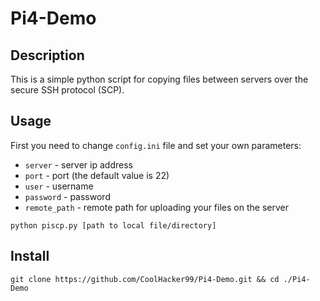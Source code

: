 # Pi4-Demo

## Description
This is a simple python script for copying files between servers over the secure SSH protocol (SCP).

## Usage

First you need to change `config.ini` file and set your own parameters:
- `server` - server ip address
- `port` - port (the default value is 22)
- `user` - username
- `password` - password
- `remote_path` - remote path for uploading your files on the server

```shell
python piscp.py [path to local file/directory]
```

## Install

```shell
git clone https://github.com/CoolHacker99/Pi4-Demo.git && cd ./Pi4-Demo
```
